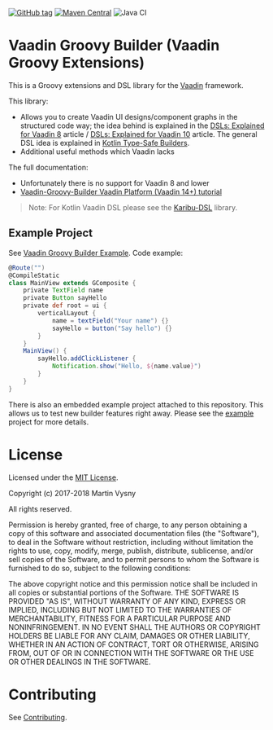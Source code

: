 [![GitHub tag](https://img.shields.io/github/tag/mvysny/vaadin-groovy-builder.svg)](https://github.com/mvysny/vaadin-groovy-builder/tags)
[![Maven Central](https://maven-badges.herokuapp.com/maven-central/com.github.mvysny.vaadin-groovy-builder/vaadin-groovy-builder-v14/badge.svg)](https://maven-badges.herokuapp.com/maven-central/com.github.mvysny.vaadin-groovy-builder/vaadin-groovy-builder-v14)
![Java CI](https://github.com/mvysny/vaadin-groovy-builder/workflows/Java%20CI/badge.svg)

# Vaadin Groovy Builder (Vaadin Groovy Extensions)

This is a Groovy extensions and DSL library for the [Vaadin](https://www.vaadin.com) framework.

This library:

* Allows you to create Vaadin UI designs/component graphs in the structured code way; the idea behind
  is explained in the [DSLs: Explained for Vaadin 8](http://www.vaadinonkotlin.eu/dsl_explained.html) article /
  [DSLs: Explained for Vaadin 10](http://www.vaadinonkotlin.eu/dsl_explained-v10.html) article.
  The general DSL idea is explained in [Kotlin Type-Safe Builders](https://kotlinlang.org/docs/reference/type-safe-builders.html).
* Additional useful methods which Vaadin lacks

The full documentation:

* Unfortunately there is no support for Vaadin 8 and lower
* [Vaadin-Groovy-Builder Vaadin Platform (Vaadin 14+) tutorial](vaadin-groovy-builder-v14)

> Note: For Kotlin Vaadin DSL please see the [Karibu-DSL](https://github.com/mvysny/karibu-dsl) library.

## Example Project

See [Vaadin Groovy Builder Example](https://github.com/mvysny/vaadin-groovy-builder-example).
Code example:

```groovy
@Route("")
@CompileStatic
class MainView extends GComposite {
    private TextField name
    private Button sayHello
    private def root = ui {
        verticalLayout {
            name = textField("Your name") {}
            sayHello = button("Say hello") {}
        }
    }
    MainView() {
        sayHello.addClickListener {
            Notification.show("Hello, ${name.value}")
        }
    }
}
```

There is also an embedded example project attached to this repository. This allows
us to test new builder features right away. Please see the [example](example) project
for more details.

# License

Licensed under the [MIT License](https://opensource.org/licenses/MIT).

Copyright (c) 2017-2018 Martin Vysny

All rights reserved.

Permission is hereby granted, free  of charge, to any person obtaining
a  copy  of this  software  and  associated  documentation files  (the
"Software"), to  deal in  the Software without  restriction, including
without limitation  the rights to  use, copy, modify,  merge, publish,
distribute,  sublicense, and/or sell  copies of  the Software,  and to
permit persons to whom the Software  is furnished to do so, subject to
the following conditions:

The  above  copyright  notice  and  this permission  notice  shall  be
included in all copies or substantial portions of the Software.
THE  SOFTWARE IS  PROVIDED  "AS  IS", WITHOUT  WARRANTY  OF ANY  KIND,
EXPRESS OR  IMPLIED, INCLUDING  BUT NOT LIMITED  TO THE  WARRANTIES OF
MERCHANTABILITY,    FITNESS    FOR    A   PARTICULAR    PURPOSE    AND
NONINFRINGEMENT. IN NO EVENT SHALL THE AUTHORS OR COPYRIGHT HOLDERS BE
LIABLE FOR ANY CLAIM, DAMAGES OR OTHER LIABILITY, WHETHER IN AN ACTION
OF CONTRACT, TORT OR OTHERWISE,  ARISING FROM, OUT OF OR IN CONNECTION
WITH THE SOFTWARE OR THE USE OR OTHER DEALINGS IN THE SOFTWARE.

# Contributing

See [Contributing](CONTRIBUTING.md).
